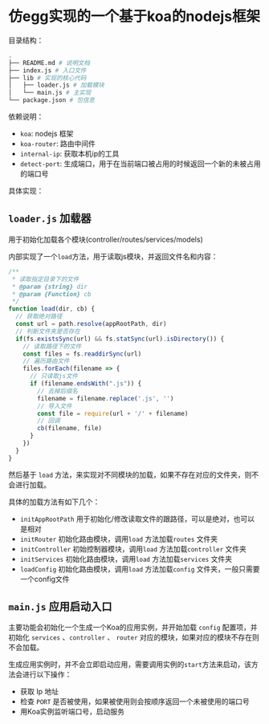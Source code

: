 # 仿egg实现的一个基于koa的nodejs框架

目录结构：

```bash
.
├── README.md # 说明文档
├── index.js # 入口文件
├── lib # 实现的核心代码
│   ├── loader.js # 加载模块
│   └── main.js # 主实现
└── package.json # 包信息
```

依赖说明：

- `koa`: nodejs 框架
- `koa-router`: 路由中间件
- `internal-ip`: 获取本机ip的工具
- `detect-port`: 生成端口，用于在当前端口被占用的时候返回一个新的未被占用的端口号

具体实现：

## `loader.js` 加载器

用于初始化加载各个模块(controller/routes/services/models)

内部实现了一个`load`方法，用于读取js模块，并返回文件名和内容：

```js
/**
 * 读取指定目录下的文件
 * @param {string} dir 
 * @param {Function} cb 
 */
function load(dir, cb) {
  // 获取绝对路径
  const url = path.resolve(appRootPath, dir)
  // 判断文件夹是否存在
  if(fs.existsSync(url) && fs.statSync(url).isDirectory()) {
    // 读取路径下的文件
    const files = fs.readdirSync(url)
    // 遍历路由文件
    files.forEach(filename => {
      // 只读取js文件
      if (filename.endsWith(".js")) {
        // 去掉后缀名
        filename = filename.replace('.js', '')
        // 导入文件
        const file = require(url + '/' + filename)
        // 回调
        cb(filename, file)
      }
    })
  }
}
```

然后基于 `load` 方法，来实现对不同模块的加载，如果不存在对应的文件夹，则不会进行加载。

具体的加载方法有如下几个：

- `initAppRootPath` 用于初始化/修改读取文件的跟路径，可以是绝对，也可以是相对
- `initRouter` 初始化路由模块，调用`load` 方法加载`routes` 文件夹
- `initController` 初始控制器模块，调用`load` 方法加载`controller` 文件夹
- `initServices` 初始化路由模块，调用`load` 方法加载`services` 文件夹
- `loadConfig` 初始化路由模块，调用`load` 方法加载`config` 文件夹，一般只需要一个config文件

## `main.js` 应用启动入口

主要功能会初始化一个生成一个Koa的应用实例，并开始加载 `config` 配置项，并初始化 `services` 、`controller` 、 `router` 对应的模块，如果对应的模块不存在则不会加载。

生成应用实例时，并不会立即启动应用，需要调用实例的`start`方法来启动，该方法会进行以下操作：

- 获取 Ip 地址
- 检查 `PORT` 是否被使用，如果被使用则会按顺序返回一个未被使用的端口号
- 用Koa实例监听端口号，启动服务
